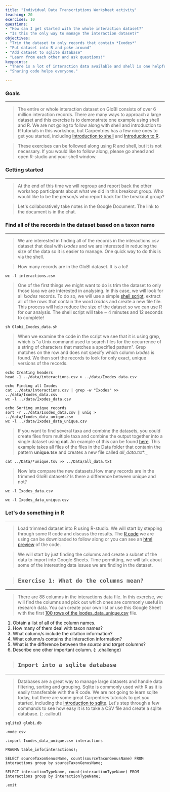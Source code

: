 ```yaml
---
title: "Individual Data Transcriptions Worksheet activity"
teaching: 20
exercises: 10
questions:
- "How can I get started with the whole interaction dataset?"
- "Is this the only way to manage the interaction dataset?"
objectives:
- "Trim the dataset to only records that contain *Ixodes*"
- "Put dataset into R and poke around"
- "Add dataset to sqlite database"
- "Learn from each other and ask questions!"
keypoints:
- "There is a lot of interaction data available and shell is one helpful tool to reduce the size of the dataset."
- "Sharing code helps everyone."

---
```


### Goals
-----
> The entire or whole interaction dataset on GloBI consists of over 6 million interaction records. There are many ways to approach a large dataset and this exercise is to demonstrate one example using shell and R. We are not going to follow along with shell and introduction to R tutorials in this workshop, but Carpentries has a few nice ones to get you started, including [Introduction to shell](https://swcarpentry.github.io/shell-novice/) and [Introduction to R](https://datacarpentry.org/R-ecology-lesson/01-intro-to-r.html).

> These exercises can be followed along using R and shell, but it is not necessary. If you would like to follow along, please go ahead and open R-studio and your shell window.

### Getting started
---------------------------------
> At the end of this time we will regroup and report back the other workshop participants about what we did in this breakout group. Who would like to be the person/s who report back for the breakout group?

> Let's collaboratively take notes in the Google Document. The link to the document is in the chat.

### Find all of the records in the dataset based on a taxon name
---------------------------------
> We are interested in finding all of the records in the interactions.csv dataset that deal with *Ixodes* and we are interested in reducing the size of the data so it is easier to manage. One quick way to do this is via the shell.

> How many records are in the GloBI dataset. It is a lot!

~~~
wc -l interactions.csv
~~~

> One of the first things we might want to do is trim the dataset to only those taxa we are interested in analysing. In this case, we will look for all *Ixodes* records. To do so, we will use a simple [shell script](https://github.com/seltmann/interaction-data-workshop), extract all of the rows that contain the word *Ixodes* and create a new file file. This process will help reduce the size of the dataset so we can use R for our analysis. The shell script will take ~ 4 minutes and 12 seconds to complete!

~~~
sh Globi_Ixodes_data.sh
~~~

> When we examine the code in the script we see that it is using grep, which is "a Unix command used to search files for the occurrence of a string of characters that matches a specified pattern". Grep matches on the row and does not specify which column *Ixodes* is found. We then sort the records to look for only exact, unique versions of the records.

~~~
echo Creating headers
head -1 ../data/interactions.csv > ../data/Ixodes_data.csv

echo Finding all Ixodes
cat ../data/interactions.csv | grep -w "Ixodes" >> ../data/Ixodes_data.csv
wc -l ../data/Ixodes_data.csv

echo Sorting unique records
sort -r ../data/Ixodes_data.csv | uniq > ../data/Ixodes_data_unique.csv
wc -l ../data/Ixodes_data_unique.csv
~~~

> If you want to find several taxa and combine the datasets, you could create files from multiple taxa and combine the output together into a single dataset using **cat**. An example of this can be found [here](https://github.com/lee-michellej/globi_tritrophic_networks/blob/master/Code/Globi_bee_data.sh). This example takes all files of the files in the Data folder that contanin the pattern **unique.tsv** and creates a new file called *all_data.txt**._

~~~
cat ../Data/*unique.tsv >> ../Data/all_data.txt
~~~

> Now lets compare the new datasets.How many records are in the trimmed GloBI datasets? Is there a difference between unique and not?

~~~
wc -l Ixodes_data.csv

wc -l Ixodes_data_unique.csv
~~~

### Let's do something in R
---------------------------------
> Load trimmed dataset into R using R-studio. We will start by stepping through some R code and discuss the results. The [R code](https://github.com/seltmann/interaction-data-workshop) we are using can be downloaded to follow along or you can see an [html preview](https://htmlpreview.github.io/?https://github.com/seltmann/globi-workshop-2021/blob/main/code/globi-example.html) of the code.

> We will start by just finding the columns and create a subset of the data to import into Google Sheets. Time permitting, we will talk about some of the interesting data issues we are finding in the dataset. 

> ## `Exercise 1: What do the columns mean?`
-----
> There are 88 columns in the interactions data file. In this exercise, we will find the columns and pick out which ones are commonly useful in research data. You can create your own list or use this Google Sheet with the first [100 rows of the Ixodes_data_unique.csv](https://docs.google.com/spreadsheets/d/10C4VnpPZnq5LbaMorVcU8EWTXlI7-dbpg7az-_GKIVI/edit?usp=sharing) file.
1. Obtain a list of all of the column names.
2. How many of them deal with taxon names?
3. What column/s include the citation information?
4. What column/s contains the interaction information?
5. What is the difference between the *source* and *target* columns?
5. Describe one other important column.
{: .challenge}


> ## `Import into a sqlite database`
---------------------------------
>Databases are a great way to manage large datasets and handle data filtering, sorting and grouping. Sqlite is commonly used with R as it is easily transferable with the R code. We are not going to learn sqlite today, but there are some great Carpentries tutorials to get you started, including the [Introduction to sqlite](https://swcarpentry.github.io/sql-novice-survey/). Let's step through a few commands to see how easy it is to take a CSV file and create a sqlite database.
{: .callout}

~~~
sqlite3 globi.db

.mode csv

.import Ixodes_data_unique.csv interactions

PRAGMA table_info(interactions);

SELECT sourceTaxonGenusName, count(sourceTaxonGenusName) FROM interactions group by sourceTaxonGenusName;

SELECT interactionTypeName, count(interactionTypeName) FROM interactions group by interactionTypeName;

.exit
~~~
